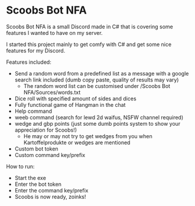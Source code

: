 # Scoobs Bot NFA

Scoobs Bot NFA is a small Discord made in C# that is covering some features I wanted to have on my server.

I started this project mainly to get comfy with C# and get some nice features for my Discord.

Features included:

- Send a random word from a predefined list as a message with a google search link included (dumb copy paste, quality of results may vary)
  - The random word list can be customised under /Scoobs Bot NFA/Sources/words.txt
- Dice roll with specified amount of sides and dices
- Fully functional game of Hangman in the chat
- Help command
- weeb command (search for lewd 2d waifus, NSFW channel required)
- wedge and gbp points (just some dumb points system to show your appreciation for Scoobs!)
  - He may or may not try to get wedges from you when Kartoffelprodukte or wedges are mentioned
- Custom bot token
- Custom command key/prefix

How to run:
- Start the exe
- Enter the bot token
- Enter the command key/prefix
- Scoobs is now ready, zoinks!

